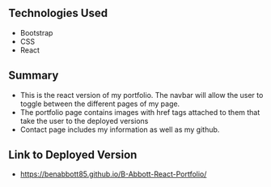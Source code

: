 ## Technologies Used
- Bootstrap
- CSS
- React

## Summary
- This is the react version of my portfolio. The navbar will allow the user to toggle between the different pages of my page.
- The portfolio page contains images with href tags attached to them that take the user to the deployed versions
- Contact page includes my information as well as my github.


## Link to Deployed Version
- https://benabbott85.github.io/B-Abbott-React-Portfolio/


